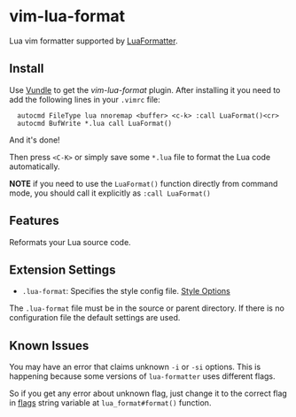 # vim-lua-format

Lua vim formatter supported by [LuaFormatter](https://github.com/Koihik/LuaFormatter).

## Install

Use [Vundle](https://github.com/VundleVim/Vundle.vim) to get the *vim-lua-format* plugin. After installing it you need to add the following
lines in your `.vimrc` file:

```vim
  autocmd FileType lua nnoremap <buffer> <c-k> :call LuaFormat()<cr>
  autocmd BufWrite *.lua call LuaFormat()
```

And it's done! 

Then press `<C-K>` or simply save some `*.lua` file to format the Lua code automatically.

__NOTE__ if you need to use the `LuaFormat()` function directly from command mode, you should call it explicitly as `:call LuaFormat()`

## Features

Reformats your Lua source code.

## Extension Settings

* `.lua-format`: Specifies the style config file. [Style Options](https://github.com/Koihik/LuaFormatter/wiki/Style-Config)

The `.lua-format` file must be in the source or parent directory. If there is no configuration file the default settings are used.

## Known Issues

You may have an error that claims unknown `-i` or `-si` options. This is happening because some versions of `lua-formatter` uses different flags.

So if you get any error about unknown flag, just change it to the correct flag in [flags](https://github.com/jefersonf/vim-lua-format/blob/e94e10b969bf42b76e2558d079a2765dca5baa79/autoload/lua_format.vim#L40) string variable at `lua_format#format()` function.
